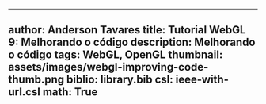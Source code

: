 ------------------------------
author: Anderson Tavares
title: Tutorial WebGL 9: Melhorando o código
description: Melhorando o código
tags: WebGL, OpenGL
thumbnail: assets/images/webgl-improving-code-thumb.png
biblio: library.bib
csl: ieee-with-url.csl
math: True
------------------------------
